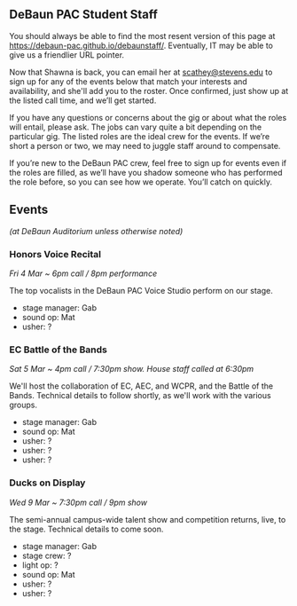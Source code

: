 ## DeBaun PAC Student Staff

You should always be able to find the most resent version of this page at <https://debaun-pac.github.io/debaunstaff/>. Eventually, IT may be able to give us a friendlier URL pointer.

Now that Shawna is back, you can email her at <scathey@stevens.edu>  to sign up for any of the events below that match your interests and availability, and she'll add you to the roster. Once confirmed, just show up at the listed call time, and we’ll get started.

If you have any questions or concerns about the gig or about what the roles will entail, please ask. The jobs can vary quite a bit depending on the particular gig. The listed roles are the ideal crew for the events. If we’re short a person or two, we may need to juggle staff around to compensate.

If you’re new to the DeBaun PAC crew, feel free to sign up for events even if the roles are filled, as we’ll have you shadow someone who has performed the role before, so you can see how we operate. You’ll catch on quickly.


## Events
*(at DeBaun Auditorium unless otherwise noted)*



### Honors Voice Recital

*Fri 4 Mar ~ 6pm call / 8pm performance*

The top vocalists in the DeBaun PAC Voice Studio perform on our stage.

- stage manager: Gab
- sound op: Mat
- usher: ?


### EC Battle of the Bands

*Sat 5 Mar ~ 4pm call / 7:30pm show. House staff called at 6:30pm*

We'll host the collaboration of EC, AEC, and WCPR, and the Battle of the Bands. Technical details to follow shortly, as we'll work with the various groups.

- stage manager: Gab
- sound op: Mat
- usher: ?
- usher: ?
- usher: ?


### Ducks on Display

*Wed 9 Mar ~ 7:30pm call / 9pm show*

The semi-annual campus-wide talent show and competition returns, live, to the stage. Technical details to come soon.

- stage manager: Gab
- stage crew: ?
- light op: ?
- sound op: Mat
- usher: ?
- usher: ?





